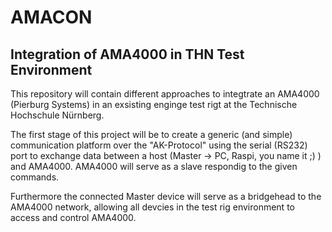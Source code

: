 # AMACON
## Integration of AMA4000 in THN Test Environment

This repository will contain different approaches to integtrate an AMA4000 (Pierburg Systems) in an exsisting enginge test rigt at the Technische Hochschule Nürnberg.

The first stage of this project will be to create a generic (and simple) communication platform over the "AK-Protocol" using the serial (RS232) port to exchange data between a host (Master -> PC, Raspi, you name it ;) ) and AMA4000. AMA4000 will serve as a slave respondig to the given commands.

Furthermore the connected Master device will serve as a bridgehead to the AMA4000 network, allowing all devcies in the test rig environment to access and control AMA4000.
